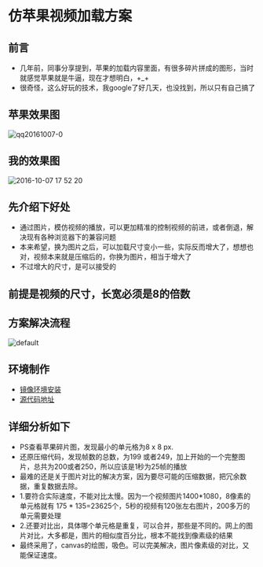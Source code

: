 # 仿苹果视频加载方案

## 前言
- 几年前，同事分享提到，苹果的加载内容里面，有很多碎片拼成的图形，当时就感觉苹果就是牛逼，现在才想明白，+_+
- 很奇怪，这么好玩的技术，我google了好几天，也没找到，所以只有自己搞了

## 苹果效果图
![qq20161007-0](https://cloud.githubusercontent.com/assets/3349863/19190141/5d918610-8cce-11e6-8f1c-32ec24c6de62.png)

## 我的效果图
![2016-10-07 17 52 20](https://cloud.githubusercontent.com/assets/3349863/19186280/22d52e5c-8cb8-11e6-9e58-c187525f5195.gif)

## 先介绍下好处

- 通过图片，模仿视频的播放，可以更加精准的控制视频的前进，或者倒退，解决现有各种浏览器下的兼容问题
- 本来希望，换为图片之后，可以加载尺寸变小一些，实际反而增大了，想想也对，视频本来就是压缩后的，你换为图片，相当于增大了
- 不过增大的尺寸，是可以接受的

## 前提是视频的尺寸，长宽必须是8的倍数

## 方案解决流程

![default](https://cloud.githubusercontent.com/assets/3349863/19190929/b4ec7614-8cd2-11e6-89aa-05f958faf114.png)

## 环境制作
- [镜像环境安装](https://github.com/fyddaben/clown/blob/master/README.md)
- [源代码地址](https://github.com/fyddaben/videoImg)

## 详细分析如下
- PS查看苹果碎片图，发现最小的单元格为8 x 8 px.
- 还原压缩代码，发现帧数的总数，为199 或者249，加上开始的一个完整图片，总共为200或者250，所以应该是1秒为25帧的播放
- 最难的还是关于图片对比的解决方案，因为要尽可能的压缩数据，把冗余数据，重复数据去除。
- 1.要符合实际速度，不能对比太慢。因为一个视频图片1400*1080，8像素的单元格就有 175 * 135=23625个，5秒的视频有120张左右图片，200多万的单元需要处理 
- 2.还要对比出，具体哪个单元格是重复，可以合并，那些是不同的。网上的图片对比，大多都是，图片的相似度百分比，根本不能找到像素级的结果
- 最终采用了，canvas的绘图，吸色。可以完美解决，图片像素级的对比，又能保证速度。
